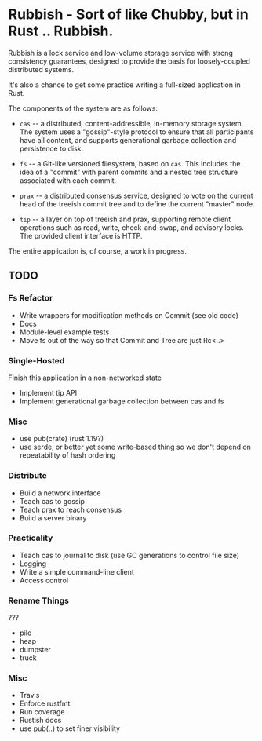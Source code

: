 # Rubbish - Sort of like Chubby, but in Rust .. Rubbish. 

Rubbish is a lock service and low-volume storage service with strong
consistency guarantees, designed to provide the basis for loosely-coupled
distributed systems.

It's also a chance to get some practice writing a full-sized application in
Rust.

The components of the system are as follows:

 * `cas` -- a distributed, content-addressible, in-memory storage system.  The
   system uses a "gossip"-style protocol to ensure that all participants have
   all content, and supports generational garbage collection and persistence
   to disk.

 * `fs` -- a Git-like versioned filesystem, based on `cas`.  This includes
   the idea of a "commit" with parent commits and a nested tree structure
   associated with each commit. 

 * `prax` -- a distributed consensus service, designed to vote on the current
   head of the treeish commit tree and to define the current "master" node.
 
 * `tip` -- a layer on top of treeish and prax, supporting
   remote client operations such as read, write, check-and-swap, and advisory
   locks.  The provided client interface is HTTP.

The entire application is, of course, a work in progress.

## TODO

### Fs Refactor

* Write wrappers for modification methods on Commit (see old code)
* Docs
* Module-level example tests
* Move fs out of the way so that Commit and Tree are just Rc<..>

### Single-Hosted

Finish this application in a non-networked state

* Implement tip API
* Implement generational garbage collection between cas and fs

### Misc

* use pub(crate) (rust 1.19?)
* use serde, or better yet some write-based thing so we don't depend on repeatability of hash ordering

### Distribute

* Build a network interface
* Teach cas to gossip
* Teach prax to reach consensus
* Build a server binary

### Practicality

* Teach cas to journal to disk (use GC generations to control file size)
* Logging
* Write a simple command-line client
* Access control

### Rename Things

???

* pile
* heap
* dumpster
* truck

### Misc

* Travis
* Enforce rustfmt
* Run coverage
* Rustish docs
* use pub(..) to set finer visibility
